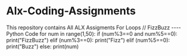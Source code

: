 # Alx-Coding-Assignments
This repository contains All ALX Assigments
For Loops
// FizzBuzz  ---- Python Code
for num in range(1,50):
    if (num%3==0 and num%5==0):
        print("FizzBuzz")
    elif (num%3==0):
        print("Fizz")
    elif (num%5==0):
        print("Buzz")
    else:
        print(num)
